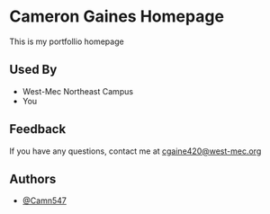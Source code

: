 
# Cameron Gaines Homepage

This is my portfollio homepage


## Used By


- West-Mec Northeast Campus
- You


## Feedback

If you have any questions, contact me at cgaine420@west-mec.org


## Authors

- [@Camn547](https://github.com/Camn547)

